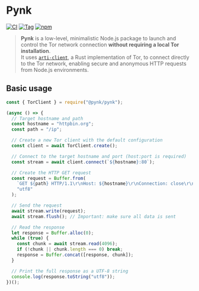 # Pynk

[![CI](https://github.com/MiguelRiazaValverde/pynk/actions/workflows/CI.yml/badge.svg)](https://github.com/MiguelRiazaValverde/pynk/actions/workflows/CI.yml)
[![Tag](https://img.shields.io/github/v/tag/MiguelRiazaValverde/pynk?label=version)](https://github.com/MiguelRiazaValverde/pynk/tags)
[![npm](https://img.shields.io/npm/v/@pynk/pynk?color=crimson&logo=npm)](https://www.npmjs.com/package/@pynk/pynk)

> **Pynk** is a low-level, minimalistic Node.js package to launch and control the Tor network connection **without requiring a local Tor installation**.  
> It uses [`arti-client`](https://crates.io/crates/arti-client), a Rust implementation of Tor, to connect directly to the Tor network, enabling secure and anonymous HTTP requests from Node.js environments.

## Basic usage

```js
const { TorClient } = require("@pynk/pynk");

(async () => {
  // Target hostname and path
  const hostname = "httpbin.org";
  const path = "/ip";

  // Create a new Tor client with the default configuration
  const client = await TorClient.create();

  // Connect to the target hostname and port (host:port is required)
  const stream = await client.connect(`${hostname}:80`);

  // Create the HTTP GET request
  const request = Buffer.from(
    `GET ${path} HTTP/1.1\r\nHost: ${hostname}\r\nConnection: close\r\n\r\n`,
    "utf8"
  );

  // Send the request
  await stream.write(request);
  await stream.flush(); // Important: make sure all data is sent

  // Read the response
  let response = Buffer.alloc(0);
  while (true) {
    const chunk = await stream.read(4096);
    if (!chunk || chunk.length === 0) break;
    response = Buffer.concat([response, chunk]);
  }

  // Print the full response as a UTF-8 string
  console.log(response.toString("utf8"));
})();
```
